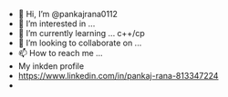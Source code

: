 - 👋 Hi, I’m @pankajrana0112
- 👀 I’m interested in ...  
- 🌱 I’m currently learning ... c++/cp 
- 💞️ I’m looking to collaborate on ...
- 📫 How to reach me ...  
-  My inkden profile 
- https://www.linkedin.com/in/pankaj-rana-813347224
-    

<!---
pankajrana0112/pankajrana0112 is a ✨ special ✨ repository because its `README.md` (this file) appears on your GitHub profile.
You can click the Preview link to take a look at your changes.
--->
